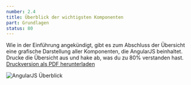 ```yaml
---
number: 2.4
title: Überblick der wichtigsten Komponenten
part: Grundlagen
status: 80
---
```


Wie in der Einführung angekündigt, gibt es zum Abschluss der Übersicht eine grafische Darstellung aller Komponenten, die AngularJS beinhaltet. Drucke die Übersicht aus und hake ab, was du zu 80% verstanden hast. [Druckversion als PDF herunterladen](/images/figures/angularjs-overview.pdf)

![AngularJS Überblick](/images/figures/angularjs-overview.png)